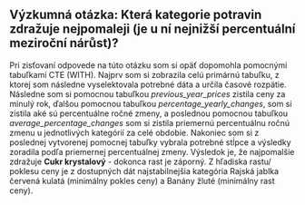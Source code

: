 ## Výzkumná otázka: Která kategorie potravin zdražuje nejpomaleji (je u ní nejnižší percentuální meziroční nárůst)?

Pri zisťovaní odpovede na túto otázku som si opäť dopomohla pomocnými tabuľkami CTE (WITH).
Najprv som si zobrazila celú primárnú tabuľku, z ktorej som následne vyselektovala potrebné dáta a určila časové rozpätie.
Následne som si pomocnou tabuľkou *previous_year_prices* zistila ceny za minulý rok, ďalšou pomocnou tabuľkou *percentage_yearly_changes*, som si zistila aké sú percentuálne ročné zmeny, a poslednou pomocnou tabuľkou *average_percentage_changes* som si zistila priemernú percentuálnu ročnú zmenu u jednotlivých kategórií za celé obdobie.
Nakoniec som si z poslednej vytvorenej pomocnej tabuľky vybrala potrebné stĺpce a výsledky zoradila podľa priemernej percentuálnej zmeny.
Výsledok je, že najpomalšie zdražuje **Cukr krystalový** - dokonca rast je záporný.
Z hľadiska rastu/ poklesu ceny je z dostupných dát najstabilnejšia kategória Rajská jablka červená kulatá (minimálny pokles ceny) a Banány žluté (minimálny rast ceny).
